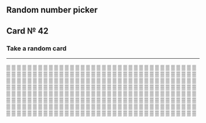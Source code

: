 ## Random number picker 

## Card № 42

### Take a random card
----
[▒](13.md) [▒](2.md) [▒](71.md) [▒](4.md) [▒](63.md) [▒](93.md) [▒](62.md) [▒](75.md) [▒](87.md) [▒](22.md) [▒](16.md) [▒](69.md) [▒](23.md) [▒](1.md) [▒](56.md) [▒](82.md) [▒](8.md) [▒](83.md) [▒](22.md) [▒](91.md) [▒](91.md) [▒](15.md) [▒](98.md) [▒](18.md) [▒](9.md) [▒](75.md) [▒](25.md) [▒](21.md) [▒](32.md) [▒](15.md) [▒](61.md) [▒](73.md) [▒](31.md) [▒](44.md) [▒](69.md) [▒](48.md) [▒](30.md) [▒](92.md) [▒](28.md) [▒](99.md) [▒](32.md) [▒](66.md) [▒](49.md) [▒](38.md) [▒](37.md) [▒](48.md) [▒](86.md) [▒](27.md) [▒](4.md) [▒](81.md) [▒](72.md) [▒](92.md) [▒](52.md) [▒](6.md) [▒](18.md) [▒](74.md) [▒](36.md) [▒](15.md) [▒](17.md) [▒](2.md) [▒](57.md) [▒](13.md) [▒](64.md) [▒](16.md) [▒](14.md) [▒](17.md) [▒](26.md) [▒](29.md) [▒](85.md) [▒](65.md) [▒](3.md) [▒](83.md) [▒](29.md) [▒](19.md) [▒](96.md) [▒](33.md) [▒](78.md) [▒](84.md) [▒](95.md) [▒](26.md) [▒](25.md) [▒](14.md) [▒](7.md) [▒](94.md) [▒](22.md) [▒](25.md) [▒](32.md) [▒](31.md) [▒](24.md) [▒](73.md) [▒](82.md) [▒](49.md) [▒](36.md) [▒](11.md) [▒](68.md) [▒](84.md) [▒](26.md) [▒](49.md) [▒](28.md) [▒](2.md) [▒](90.md) [▒](48.md) [▒](86.md) [▒](23.md) [▒](7.md) [▒](46.md) [▒](54.md) [▒](19.md) [▒](87.md) [▒](65.md) [▒](83.md) [▒](50.md) [▒](73.md) [▒](21.md) [▒](69.md) [▒](74.md) [▒](30.md) [▒](69.md) [▒](78.md) [▒](34.md) [▒](81.md) [▒](96.md) [▒](53.md) [▒](5.md) [▒](63.md) [▒](51.md) [▒](70.md) [▒](70.md) [▒](54.md) [▒](91.md) [▒](30.md) [▒](39.md) [▒](64.md) [▒](71.md) [▒](3.md) [▒](86.md) [▒](58.md) [▒](63.md) [▒](72.md) [▒](6.md) [▒](42.md) [▒](20.md) [▒](0.md) [▒](0.md) [▒](37.md) [▒](27.md) [▒](18.md) [▒](51.md) [▒](96.md) [▒](44.md) [▒](50.md) [▒](1.md) [▒](54.md) [▒](40.md) [▒](24.md) [▒](20.md) [▒](66.md) [▒](31.md) [▒](42.md) [▒](99.md) [▒](39.md) [▒](55.md) [▒](12.md) [▒](41.md) [▒](43.md) [▒](60.md) [▒](33.md) [▒](72.md) [▒](77.md) [▒](26.md) [▒](70.md) [▒](55.md) [▒](77.md) [▒](20.md) [▒](38.md) [▒](14.md) [▒](78.md) [▒](56.md) [▒](46.md) [▒](28.md) [▒](47.md) [▒](20.md) [▒](97.md) [▒](8.md) [▒](65.md) [▒](90.md) [▒](67.md) [▒](2.md) [▒](53.md) [▒](90.md) [▒](25.md) [▒](60.md) [▒](43.md) [▒](11.md) [▒](17.md) [▒](36.md) [▒](66.md) [▒](74.md) [▒](98.md) [▒](79.md) [▒](18.md) [▒](42.md) [▒](79.md) [▒](97.md) [▒](82.md) [▒](83.md) [▒](93.md) [▒](85.md) [▒](13.md) [▒](89.md) [▒](8.md) [▒](33.md) [▒](34.md) [▒](3.md) [▒](57.md) [▒](85.md) [▒](33.md) [▒](95.md) [▒](92.md) [▒](47.md) [▒](7.md) [▒](89.md) [▒](96.md) [▒](45.md) [▒](5.md) [▒](1.md) [▒](81.md) [▒](10.md) [▒](95.md) [▒](65.md) [▒](9.md) [▒](93.md) [▒](10.md) [▒](7.md) [▒](35.md) [▒](94.md) [▒](27.md) [▒](61.md) [▒](97.md) [▒](82.md) [▒](0.md) [▒](10.md) [▒](62.md) [▒](38.md) [▒](14.md) [▒](89.md) [▒](59.md) [▒](42.md) [▒](45.md) [▒](93.md) [▒](23.md) [▒](94.md) [▒](67.md) [▒](39.md) [▒](11.md) [▒](43.md) [▒](97.md) [▒](9.md) [▒](80.md) [▒](55.md) [▒](44.md) [▒](53.md) [▒](49.md) [▒](56.md) [▒](99.md) [▒](5.md) [▒](21.md) [▒](10.md) [▒](17.md) [▒](94.md) [▒](52.md) [▒](34.md) [▒](62.md) [▒](76.md) [▒](87.md) [▒](88.md) [▒](44.md) [▒](35.md) [▒](40.md) [▒](85.md) [▒](16.md) [▒](12.md) [▒](80.md) [▒](76.md) [▒](50.md) [▒](58.md) [▒](50.md) [▒](78.md) 